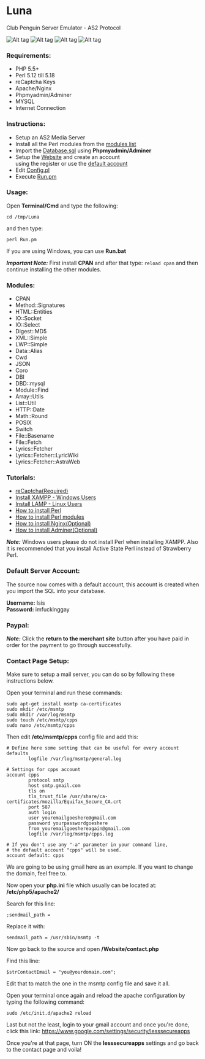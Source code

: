 Luna
====

Club Penguin Server Emulator - AS2 Protocol

![Alt tag](https://github.com/Levi-M/Luna/blob/master/Screenshots/01ae9c2572c8e9b7b2092f9cf2e590f2.png)
![Alt tag](https://github.com/Levi-M/Luna/blob/master/Screenshots/118ae5a5f2fed6b4157bdb5e19b0f33a.png)
![Alt tag](https://github.com/Levi-M/Luna/blob/master/Screenshots/c67d31b1845ae286f6f80d3135f597ef.png)
![Alt tag](https://github.com/Levi-M/Luna/blob/master/Screenshots/fd4dac2adf30d0e5b0a8122d5d4c124d.png)

### Requirements:
<ul>
 <li> PHP 5.5+</li>
 <li> Perl 5.12 till 5.18</li>
 <li> reCaptcha Keys</li>
 <li> Apache/Nginx</li>
 <li> Phpmyadmin/Adminer</li>
 <li> MYSQL</li>
 <li> Internet Connection</li>
</ul>

### Instructions:
<ul>
 <li> Setup an AS2 Media Server</li>
 <li> Install all the Perl modules from the <a href="https://github.com/Levi-M/Luna/blob/master/README.md#modules">modules list</a></li>
 <li> Import the <a href="https://github.com/Levi-M/Luna/blob/master/SQL/Database.sql">Database.sql</a> using <b>Phpmyadmin/Adminer</b></li>
 <li> Setup the <a href="https://github.com/Levi-M/Luna/blob/master/Website/">Website</a> and create an account</li> using the register or use the <a href="https://github.com/Levi-M/Luna/blob/master/README.md#default-server-account">default account</a>
 <li> Edit <a href="https://github.com/Levi-M/Luna/blob/master/Configuration/Config.pl">Config.pl</a></li>
 <li> Execute <a href="https://github.com/Levi-M/Luna/blob/master/Run.pm">Run.pm</a></li>
</ul>

### Usage:

Open <b>Terminal/Cmd</b> and type the following:

```
cd /tmp/Luna
```

and then type:

```
perl Run.pm
```

If you are using Windows, you can use <b>Run.bat</b>

*<b>Important Note:</b>* First install <b>CPAN</b> and after that type: ```reload cpan``` and then continue installing the other modules.

### Modules: 
<ul>
 <li> CPAN</li>
 <li> Method::Signatures</li>
 <li> HTML::Entities</li>
 <li> IO::Socket</li>
 <li> IO::Select</li>
 <li> Digest::MD5</li>
 <li> XML::Simple</li>
 <li> LWP::Simple</li>
 <li> Data::Alias</li>
 <li> Cwd</li>
 <li> JSON</li>
 <li> Coro</li>
 <li> DBI</li>
 <li> DBD::mysql</li>
 <li> Module::Find</li>
 <li> Array::Utils</li>
 <li> List::Util</li>
 <li> HTTP::Date</li>
 <li> Math::Round</li>
 <li> POSIX</li>
 <li> Switch</li>
 <li> File::Basename</li>
 <li> File::Fetch</li>
 <li> Lyrics::Fetcher</li>
 <li> Lyrics::Fetcher::LyricWiki</li>
 <li> Lyrics::Fetcher::AstraWeb</li>
</ul>

### Tutorials:
<ul>
 <li><a href="https://www.google.com/recaptcha/intro/index.html">reCaptcha(Required)</a></li>
 <li><a href="https://www.apachefriends.org/">Install XAMPP - Windows Users</a></li>
 <li><a href="https://www.digitalocean.com/community/tutorials/how-to-install-linux-apache-mysql-php-lamp-stack-on-ubuntu">Install LAMP - Linux Users</a></li>
 <li><a href="http://learn.perl.org/installing/">How to install Perl</a></li>
 <li><a href="http://perlmaven.com/how-to-install-a-perl-module-from-cpan">How to install Perl modules</a></li>
 <li><a href="http://nginx.org/en/docs/install.html">How to install Nginx(Optional)</a></li>
 <li><a href="http://www.adminer.org/">How to install Adminer(Optional)</a></li>
</ul>

*<b>Note:</b>* Windows users please do not install Perl when installing XAMPP. Also it is recommended that you install Active State Perl instead of Strawberry Perl.

### Default Server Account:

The source now comes with a default account, this account is created when you import the SQL into your database. 

<b>Username:</b> Isis<br>
<b>Password:</b> imfuckinggay<br>

### Paypal:

*<b>Note:</b>* Click the <b>return to the merchant site</b> button after you have paid in order for the payment to go through successfully.

### Contact Page Setup:

Make sure to setup a mail server, you can do so by following these instructions below.

Open your terminal and run these commands:

```
sudo apt-get install msmtp ca-certificates
sudo mkdir /etc/msmtp
sudo mkdir /var/log/msmtp
sudo touch /etc/msmtp/cpps
sudo nano /etc/msmtp/cpps
```

Then edit <b>/etc/msmtp/cpps</b> config file and add this:

```
# Define here some setting that can be useful for every account
defaults
        logfile /var/log/msmtp/general.log

# Settings for cpps account
account cpps
        protocol smtp
        host smtp.gmail.com
        tls on
        tls_trust_file /usr/share/ca-certificates/mozilla/Equifax_Secure_CA.crt
        port 587
        auth login
        user youremailgoeshere@gmail.com
        password yourpasswordgoeshere
        from youremailgoeshereagain@gmail.com
        logfile /var/log/msmtp/cpps.log

# If you don't use any "-a" parameter in your command line,
# the default account "cpps" will be used.
account default: cpps
```

We are going to be using gmail here as an example. If you want to change the domain, feel free to.

Now open your <b>php.ini</b> file which usually can be located at: <b>/etc/php5/apache2/</b>

Search for this line: 

```
;sendmail_path = 
```

Replace it with: 

```
sendmail_path = /usr/sbin/msmtp -t
```

Now go back to the source and open <b>/Website/contact.php</b>

Find this line: 

```
$strContactEmail = "you@yourdomain.com";
```

Edit that to match the one in the msmtp config file and save it all.

Open your terminal once again and reload the apache configuration by typing the following command:

```
sudo /etc/init.d/apache2 reload
```

Last but not the least, login to your gmail account and once you're done, click this link: https://www.google.com/settings/security/lesssecureapps

Once you're at that page, turn ON the <b>lesssecureapps</b> settings and go back to the contact page and voila!